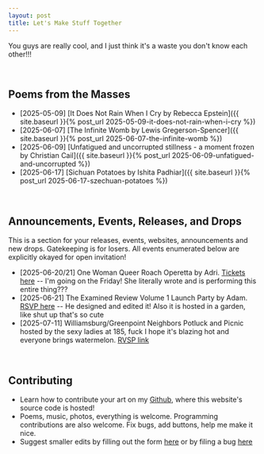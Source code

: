 ```yaml
---
layout: post
title: Let's Make Stuff Together
---
```


You guys are really cool, and I just think it's a waste you don't know each other!!! 

<br> 

## Poems from the Masses
<!-- Jekyll builds with version 3.0 and configured with a baseurl, need to prepend post_url or link tags with site.baseurl like below; the links will need to be updated to remove baseurl prefix once Github pages updates its Jekyll version -->
- [2025-05-09] [It Does Not Rain When I Cry by Rebecca Epstein]({{ site.baseurl }}{% post_url 2025-05-09-it-does-not-rain-when-i-cry %})
- [2025-06-07] [The Infinite Womb by Lewis Gregerson-Spencer]({{ site.baseurl }}{% post_url 2025-06-07-the-infinite-womb %})
- [2025-06-09] [Unfatigued and uncorrupted stillness - a moment frozen by Christian Cail]({{ site.baseurl }}{% post_url 2025-06-09-unfatigued-and-uncorrupted %})
- [2025-06-17] [Sichuan Potatoes by Ishita Padhiar]({{ site.baseurl }}{% post_url 2025-06-17-szechuan-potatoes %})

<br> 

## Announcements, Events, Releases, and Drops
This is a section for your releases, events, websites, announcements and new drops. Gatekeeping is for losers. All events enumerated below are explicitly okayed for open invitation!

- [2025-06-20/21] One Woman Queer Roach Operetta by Adri. [Tickets here](https://tickets.thetanknyc.org/EventAvailability?EventId=41601&scroll=timeAndDates) -- I'm going on the Friday! She literally wrote and is performing this entire thing???
- [2025-06-21] The Examined Review Volume 1 Launch Party by Adam. [RSVP here](https://www.eventbrite.com/e/the-examined-review-volume-1-launch-party-tickets-1395407835399?aff=oddtdtcreator) -- He designed and edited it! Also it is hosted in a garden, like shut up that's so cute
- [2025-07-11] Williamsburg/Greenpoint Neighbors Potluck and Picnic hosted by the sexy ladies at 185, fuck I hope it's blazing hot and everyone brings watermelon. [RVSP link](https://partiful.com/e/0IjkMKKJhPARk68aZGa1)

<br> 

## Contributing
- Learn how to contribute your art on my [Github](https://github.com/limh0228/schemes_and_machinations/blob/main/CONTRIBUTING.md), where this website's source code is hosted! 
- Poems, music, photos, everything is welcome. Programming contributions are also welcome. Fix bugs, add buttons, help me make it nice.
- Suggest smaller edits by filling out the form [here](https://form.jotform.com/251594028615055) or by filing a bug [here](https://form.jotform.com/251594028615055)




